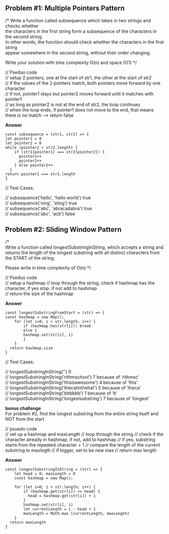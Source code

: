 ## Problem #1: Multiple Pointers Pattern

/\*
Write a function called subsequence which takes in two strings and checks whether  
the characters in the first string form a subsequence of the characters in the second string.  
In other words, the function should check whether the characters in the first string  
appear somewhere in the second string, without their order changing.

Write your solution with time complexity O(n) and space O(1)
\*/

// Pseduo code  
// setup 2 pointers, one at the start of str1, the other at the start of str2  
// if the values of the 2 pointers match, both pointers move forward by one character  
// if not, pointer1 stays but pointer2 moves forward until it matches with pointer1  
// as long as pointer2 is not at the end of str2, the loop continues  
// when the loop ends, if pointer1 does not move to the end, that means there is no match --> return false

**Answer**

```
const subsequence = (str1, str2) => {
let pointer1 = 0
let pointer2 = 0
while (pointer2 < str2.length) {
    if (str1[pointer1] === str2[pointer2]) {
      pointer1++
      pointer2++
    } else pointer2++
  }
return pointer1 === str1.length
}
```

// Test Cases:

// subsequence('hello', 'hello world') true  
// subsequence('sing', 'sting') true  
// subsequence('abc', 'abracadabra') true  
// subsequence('abc', 'acb') false

## Problem #2: Sliding Window Pattern

/\*  
Write a function called longestSubstringInString, which accepts a string and  
returns the length of the longest substring with all distinct characters from the START of the
string.

Please write in time complexity of O(n)
\*/

// Pseduo code  
// setup a hashmap
// loop through the string, check if hashmap has the character, if yes stop. if not add to hashmap  
// return the size of the hashmap

**Answer**

```
const longestSubstringFromStart = (str) => {
const hashmap = new Map();
    for (let i=0; i < str.length; i++) {
        if (hashmap.has(str[i])) break
        else {
        hashmap.set(str[i], i)
        }
    }
  return hashmap.size
}
```

// Test Cases:

// longestSubstringInString('') 0  
// longestSubstringInString('rithmschool') 7 because of ‘rithmsc’  
// longestSubstringInString('thisisawesome') 4 because of ‘this’  
// longestSubstringInString('thecatinthehat') 5 because of ‘theca’  
// longestSubstringInString('bbbbbb') 1 because of ‘b’  
// longestSubstringInString('longestsubstring') 7 because of ‘longest’

**bonus challenge**  
For problem #2, find the longest substring from the entire string itself and NOT from the start

// psuedo code  
// set up a hashmap and maxLength
// loop through the string
// check if the character already in hashmap, if not, add to hashmap
// if yes, substring starts from the repeated character + 1
// compare the length of the current substring to maxlegth
// if bigger, set to be new max
// return max length

**Answer**

```
const longestSubstringInString = (str) => {
    let head = 0; maxLength = 0
    const hashmap = new Map();

    for (let i=0; i < str.length; i++) {
        if (hashmap.get(str[i]) >= head) {
          head = hashmap.get(str[i]) + 1
        }
        hashmap.set(str[i], i)
        let currentLength = i - head + 1
        maxLength = Math.max (currentLength, maxLength)
    }
  return maxLength
}
```
